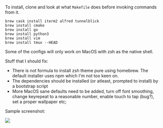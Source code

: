 To install, clone and look at what `Makefile` does before invoking commands from it.

```
brew cask install iterm2 alfred tunnelblick
brew install cmake
brew install go
brew install python3
brew install vim
brew install tmux --HEAD
```

Some of the configs will only work on MacOS with zsh as the native shell.

Stuff that I should fix:

* There is not formula to install zsh theme pure using homebrew. The default
installer uses npm which I'm not too keen on.
* The dependencies should be installed (or atleast, prompted to install) by a
bootstrap script
* More MacOS sane defaults need to be added, turn off font smoothing, change
keyrepeat to a reasonable number, enable touch to tap (bug?), set a proper
wallpaper etc;

Sample screenshot:

![](https://i.imgur.com/xeSNqBr.png)
